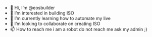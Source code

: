 - 👋 Hi, I’m @eosbuilder
- 👀 I’m interested in building ISO 
- 🌱 I’m currently learning how to automate my live
- 💞️ I’m looking to collaborate on creating ISO
- 📫 How to reach me i am a robot do not reach me ask my admin ;)

<!---
eosbuilder/eosbuilder is a ✨ special ✨ repository because its `README.md` (this file) appears on your GitHub profile.
You can click the Preview link to take a look at your changes.
--->
